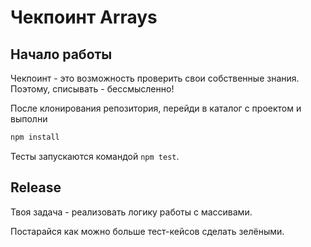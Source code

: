 # Чекпоинт Arrays

## Начало работы

Чекпоинт - это возможность проверить свои собственные знания. Поэтому, 
списывать - бессмысленно!

После клонирования репозитория, перейди в каталог с проектом и выполни
```bash
npm install
```

Тесты запускаются командой `npm test`.

## Release

Твоя задача - реализовать логику работы с массивами.

Постарайся как можно больше тест-кейсов сделать зелёными.
